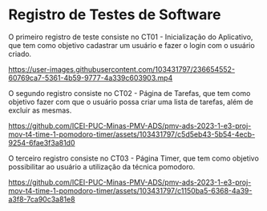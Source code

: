 # Registro de Testes de Software

O primeiro registro de teste consiste no CT01 - Inicialização do Aplicativo, que tem como objetivo cadastrar um usuário e fazer o login com o usuário criado. 

https://user-images.githubusercontent.com/103431797/236654552-60769ca7-5361-4b59-9777-4a339c603903.mp4


O segundo registro consiste no CT02 - Página de Tarefas, que tem como objetivo fazer com que o usuário possa criar uma lista de tarefas, além de excluir as mesmas.


https://github.com/ICEI-PUC-Minas-PMV-ADS/pmv-ads-2023-1-e3-proj-mov-t4-time-1-pomodoro-timer/assets/103431797/c5d5eb43-5b54-4ecb-9254-6fae3f3a81d0


O terceiro registro consiste no CT03 - Página Timer, que tem como objetivo possibilitar ao usuário a utilização da técnica pomodoro.


https://github.com/ICEI-PUC-Minas-PMV-ADS/pmv-ads-2023-1-e3-proj-mov-t4-time-1-pomodoro-timer/assets/103431797/c1150ba5-6368-4a39-a3f8-7ca90c3a81e8

